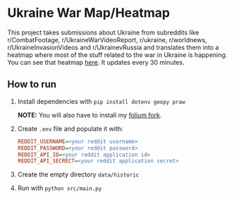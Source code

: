 # Ukraine War Map/Heatmap
This project takes submissions about Ukraine from subreddits like r/CombatFootage, r/UkraineWarVideoReport, r/ukraine, r/worldnews, r/UkraineInvasionVideos and r/UkrainevRussia and translates them into a heatmap where most of the stuff related to the war in Ukraine is happening.
You can see that heatmap [here](https://ruarq.github.io/ukraine-war-heatmap/). It updates every 30 minutes.

## How to run
1. Install dependencies with `pip install dotenv geopy praw`

	**NOTE:** You will also have to install my [folium fork](https://github.com/python-visualization/folium).

2. Create `.env` file and populate it with:
	```ini
	REDDIT_USERNAME=<your reddit username>
	REDDIT_PASSWORD=<your reddit password>
	REDDIT_API_ID=<your reddit application id>
	REDDIT_API_SECRECT=<your reddit application secret>
	```
3. Create the empty directory `data/historic`
4. Run with `python src/main.py`
